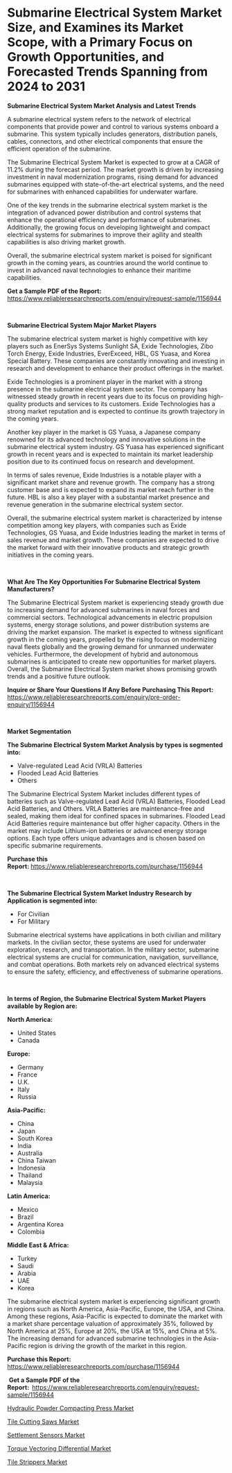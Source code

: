 <p><h1>Submarine Electrical System Market Size, and Examines its Market Scope, with a Primary Focus on Growth Opportunities, and Forecasted Trends Spanning from 2024 to 2031</h1></p><p><strong>Submarine Electrical System Market Analysis and Latest Trends</strong></p>
<p><p>A submarine electrical system refers to the network of electrical components that provide power and control to various systems onboard a submarine. This system typically includes generators, distribution panels, cables, connectors, and other electrical components that ensure the efficient operation of the submarine.</p><p>The Submarine Electrical System Market is expected to grow at a CAGR of 11.2% during the forecast period. The market growth is driven by increasing investment in naval modernization programs, rising demand for advanced submarines equipped with state-of-the-art electrical systems, and the need for submarines with enhanced capabilities for underwater warfare.</p><p>One of the key trends in the submarine electrical system market is the integration of advanced power distribution and control systems that enhance the operational efficiency and performance of submarines. Additionally, the growing focus on developing lightweight and compact electrical systems for submarines to improve their agility and stealth capabilities is also driving market growth.</p><p>Overall, the submarine electrical system market is poised for significant growth in the coming years, as countries around the world continue to invest in advanced naval technologies to enhance their maritime capabilities.</p></p>
<p><strong>Get a Sample PDF of the Report:&nbsp;</strong> <a href="https://www.reliableresearchreports.com/enquiry/request-sample/1156944">https://www.reliableresearchreports.com/enquiry/request-sample/1156944</a></p>
<p>&nbsp;</p>
<p><strong>Submarine Electrical System Major Market Players</strong></p>
<p><p>The submarine electrical system market is highly competitive with key players such as EnerSys Systems Sunlight SA, Exide Technologies, Zibo Torch Energy, Exide Industries, EverExceed, HBL, GS Yuasa, and Korea Special Battery. These companies are constantly innovating and investing in research and development to enhance their product offerings in the market.</p><p>Exide Technologies is a prominent player in the market with a strong presence in the submarine electrical system sector. The company has witnessed steady growth in recent years due to its focus on providing high-quality products and services to its customers. Exide Technologies has a strong market reputation and is expected to continue its growth trajectory in the coming years.</p><p>Another key player in the market is GS Yuasa, a Japanese company renowned for its advanced technology and innovative solutions in the submarine electrical system industry. GS Yuasa has experienced significant growth in recent years and is expected to maintain its market leadership position due to its continued focus on research and development.</p><p>In terms of sales revenue, Exide Industries is a notable player with a significant market share and revenue growth. The company has a strong customer base and is expected to expand its market reach further in the future. HBL is also a key player with a substantial market presence and revenue generation in the submarine electrical system sector.</p><p>Overall, the submarine electrical system market is characterized by intense competition among key players, with companies such as Exide Technologies, GS Yuasa, and Exide Industries leading the market in terms of sales revenue and market growth. These companies are expected to drive the market forward with their innovative products and strategic growth initiatives in the coming years.</p></p>
<p>&nbsp;</p>
<p><strong>What Are The Key Opportunities For Submarine Electrical System Manufacturers?</strong></p>
<p><p>The Submarine Electrical System market is experiencing steady growth due to increasing demand for advanced submarines in naval forces and commercial sectors. Technological advancements in electric propulsion systems, energy storage solutions, and power distribution systems are driving the market expansion. The market is expected to witness significant growth in the coming years, propelled by the rising focus on modernizing naval fleets globally and the growing demand for unmanned underwater vehicles. Furthermore, the development of hybrid and autonomous submarines is anticipated to create new opportunities for market players. Overall, the Submarine Electrical System market shows promising growth trends and a positive future outlook.</p></p>
<p><strong>Inquire or Share Your Questions If Any Before Purchasing This Report:</strong> <a href="https://www.reliableresearchreports.com/enquiry/pre-order-enquiry/1156944">https://www.reliableresearchreports.com/enquiry/pre-order-enquiry/1156944</a></p>
<p>&nbsp;</p>
<p><strong>Market Segmentation</strong></p>
<p><strong>The Submarine Electrical System Market Analysis by types is segmented into:</strong></p>
<p><ul><li>Valve-regulated Lead Acid (VRLA) Batteries</li><li>Flooded Lead Acid Batteries</li><li>Others</li></ul></p>
<p><p>The Submarine Electrical System Market includes different types of batteries such as Valve-regulated Lead Acid (VRLA) Batteries, Flooded Lead Acid Batteries, and Others. VRLA Batteries are maintenance-free and sealed, making them ideal for confined spaces in submarines. Flooded Lead Acid Batteries require maintenance but offer higher capacity. Others in the market may include Lithium-ion batteries or advanced energy storage options. Each type offers unique advantages and is chosen based on specific submarine requirements.</p></p>
<p><strong>Purchase this Report:&nbsp;</strong><a href="https://www.reliableresearchreports.com/purchase/1156944">https://www.reliableresearchreports.com/purchase/1156944</a></p>
<p>&nbsp;</p>
<p><strong>The Submarine Electrical System Market Industry Research by Application is segmented into:</strong></p>
<p><ul><li>For Civilian</li><li>For Military</li></ul></p>
<p><p>Submarine electrical systems have applications in both civilian and military markets. In the civilian sector, these systems are used for underwater exploration, research, and transportation. In the military sector, submarine electrical systems are crucial for communication, navigation, surveillance, and combat operations. Both markets rely on advanced electrical systems to ensure the safety, efficiency, and effectiveness of submarine operations.</p></p>
<p>&nbsp;</p>
<p><strong>In terms of Region, the Submarine Electrical System Market Players available by Region are:</strong></p>
<p>
    <p> <strong> North America: </strong>
        <ul>
            <li>United States</li>
            <li>Canada</li>
        </ul>
        </p> 
    <p> <strong> Europe: </strong>
        <ul>
            <li>Germany</li>
            <li>France</li>
            <li>U.K.</li>
            <li>Italy</li>
            <li>Russia</li>
        </ul>
        </p> 
    <p> <strong> Asia-Pacific: </strong>
        <ul>
            <li>China</li>
            <li>Japan</li>
            <li>South Korea</li>
            <li>India</li>
            <li>Australia</li>
            <li>China Taiwan</li>
            <li>Indonesia</li>
            <li>Thailand</li>
            <li>Malaysia</li>
        </ul>
        </p> 
    <p> <strong> Latin America: </strong>
        <ul>
            <li>Mexico</li>
            <li>Brazil</li>
            <li>Argentina Korea</li>
            <li>Colombia</li>
        </ul>
        </p> 
    <p> <strong> Middle East & Africa: </strong>
        <ul>
            <li>Turkey</li>
            <li>Saudi</li>
            <li>Arabia</li>
            <li>UAE</li>
            <li>Korea</li>
        </ul>
    </p>
    </p>
<p><p>The submarine electrical system market is experiencing significant growth in regions such as North America, Asia-Pacific, Europe, the USA, and China. Among these regions, Asia-Pacific is expected to dominate the market with a market share percentage valuation of approximately 35%, followed by North America at 25%, Europe at 20%, the USA at 15%, and China at 5%. The increasing demand for advanced submarine technologies in the Asia-Pacific region is driving the growth of the market in this region.</p></p>
<p><strong>Purchase this Report: </strong><a href="https://www.reliableresearchreports.com/purchase/1156944">https://www.reliableresearchreports.com/purchase/1156944</a></p>
<p>&nbsp;<strong>Get a Sample PDF of the Report:&nbsp;&nbsp;</strong><a href="https://www.reliableresearchreports.com/enquiry/request-sample/1156944">https://www.reliableresearchreports.com/enquiry/request-sample/1156944</a></p>
<p><strong></strong></p>
<p><p><a href="https://medium.com/p/5189b8d23bfc/edit">Hydraulic Powder Compacting Press Market</a></p><p><a href="https://medium.com/@londonhilll/tile-cutting-saws-market-research-report-its-history-and-forecast-2024-to-2031-0ed97629e892">Tile Cutting Saws Market</a></p><p><a href="https://medium.com/@londonhilll/settlement-sensors-market-trends-forecast-and-competitive-analysis-to-2031-c5d533922016">Settlement Sensors Market</a></p><p><a href="https://medium.com/@londonhilll/torque-vectoring-differential-market-trends-and-market-analysis-forecasted-for-period-2024-2031-16bc2ffbd991">Torque Vectoring Differential Market</a></p><p><a href="https://medium.com/@londonhilll/tile-strippers-market-the-key-to-successful-business-strategy-forecast-till-2031-f31204bd6a06">Tile Strippers Market</a></p></p>
